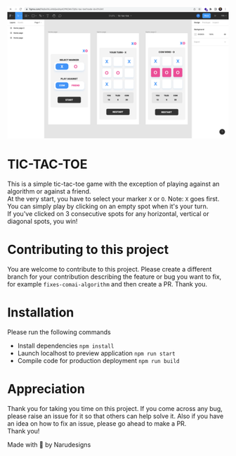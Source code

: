 ![](/Design.png)

# TIC-TAC-TOE
This is a simple tic-tac-toe game with the exception of playing against an algorithm or against a friend. <br>
At the very start, you have to select your marker `X` or `O`. Note: `X` goes first. <br>
You can simply play by clicking on an empty spot when it's your turn. <br>
If you've clicked on 3 consecutive spots for any horizontal, vertical or diagonal spots, you win!

# Contributing to this project
You are welcome to contribute to this project. Please create a different branch for your contribution describing the feature or bug you want to fix, for example `fixes-comai-algorithm` and then create a PR.
Thank you.

# Installation
Please run the following commands <br>
* Install dependencies
`npm install`
* Launch localhost to preview application
`npm run start`
* Compile code for production deployment
`npm run build`

# Appreciation
Thank you for taking you time on this project. If you come across any bug, please raise an issue for it so that others can help solve it. Also if you have an idea on how to fix an issue, please go ahead to make a PR. <br>
Thank you!

Made with 💜 by Narudesigns